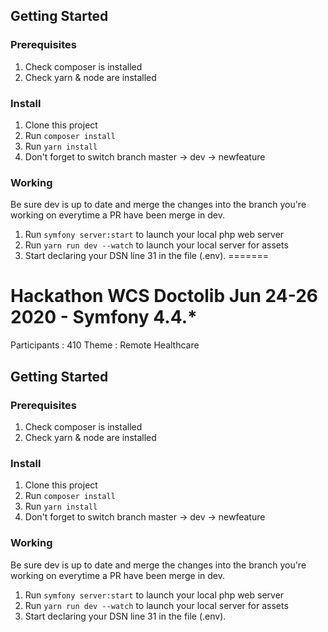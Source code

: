 ## Getting Started

### Prerequisites

1. Check composer is installed
2. Check yarn & node are installed

### Install

1. Clone this project
2. Run `composer install`
3. Run `yarn install`
5. Don't forget to switch branch master -> dev -> newfeature

### Working

Be sure dev is up to date and merge the changes into the branch you're working on everytime a PR have been merge in dev.

1. Run `symfony server:start` to launch your local php web server
2. Run `yarn run dev --watch` to launch your local server for assets
3. Start declaring your DSN line 31 in the file (.env).
=======
# Hackathon WCS Doctolib Jun 24-26 2020 - Symfony 4.4.*

Participants : 410
Theme : Remote Healthcare

## Getting Started

### Prerequisites

1. Check composer is installed
2. Check yarn & node are installed

### Install

1. Clone this project
2. Run `composer install`
3. Run `yarn install`
5. Don't forget to switch branch master -> dev -> newfeature

### Working

Be sure dev is up to date and merge the changes into the branch you're working on everytime a PR have been merge in dev.

1. Run `symfony server:start` to launch your local php web server
2. Run `yarn run dev --watch` to launch your local server for assets
3. Start declaring your DSN line 31 in the file (.env).


